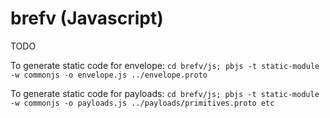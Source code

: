 # brefv (Javascript)

TODO

To generate static code for envelope: `cd brefv/js; pbjs -t static-module -w commonjs -o envelope.js ../envelope.proto`

To generate static code for payloads: `cd brefv/js; pbjs -t static-module -w commonjs -o payloads.js ../payloads/primitives.proto etc`